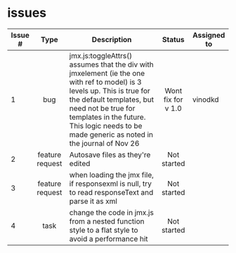 issues
======

| Issue # | Type | Description | Status | Assigned to |
|---------|:----:|-------------|:------:|-------------|
| 1 | bug | jmx.js:toggleAttrs() assumes that the div with jmxelement (ie the one with ref to model) is 3 levels up. This is true for the default templates, but need not be true for templates in the future. This logic needs to be made generic as noted in the journal of Nov 26 | Wont fix for v 1.0 | vinodkd |
| 2 | feature request | Autosave files as they're edited | Not started | |
| 3 | feature request | when loading the jmx file, if responsexml is null, try to read responseText and parse it as xml | Not started | |
| 4 | task | change the code in jmx.js from a nested function style to a flat style to avoid a performance hit | Not started | |

